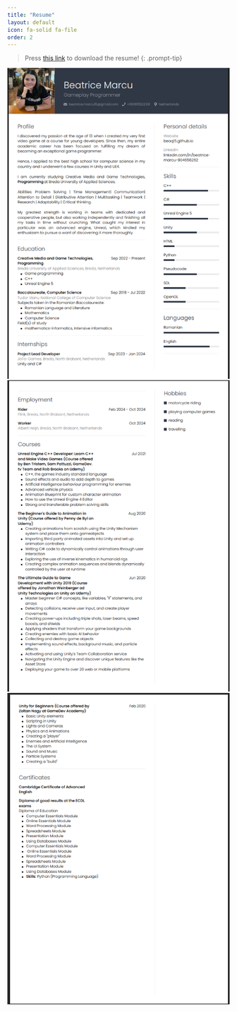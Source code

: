 ```yaml
---
title: "Resume"
layout: default
icon: fa-solid fa-file
order: 2
---
```


> Press [this link](/assets/Beatrice_Marcu.pdf "Download") to download the resume!
{: .prompt-tip}

![PDF as jpg](/assets/cv1.png)
![PDF as jpg](/assets/cv2.png)
![PDF as jpg](/assets/cv3.png)
